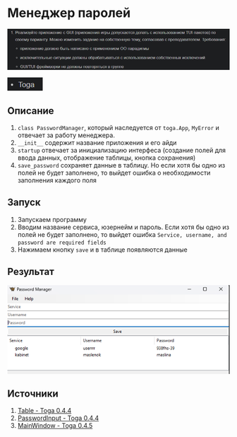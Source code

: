 # Менеджер паролей
![alt text](images/image.png)

![alt text](images/image-1.png)

## Описание

1. `class PasswordManager`, который наследуется от `toga.App`, `MyError` и отвечает за работу менеджера. 
2. `__init__` содержит название приложения и его айди
3. `startup` отвечает за инициализацию интерфеса (создание полей для ввода данных, отображение таблицы, кнопка сохранения)
4. `save_password` сохраняет данные в таблицу. Но если хотя бы одно из полей не будет заполнено, то выйдет ошибка о необходимости заполнения каждого поля
   

## Запуск
1. Запускаем программу
2. Вводим название сервиса, юзернейм и пароль. Если хотя бы одно из полей не будет заполнено, то выйдет ошибка `Service, username, and password are required fields`
3. Нажимаем кнопку `save` и в таблице появляются данные

## Результат
![alt text](images/image-2.png)

## Источники
1. [Table - Toga 0.4.4](https://toga.readthedocs.io/en/stable/reference/api/widgets/table.html)
2. [PasswordInput - Toga 0.4.4](https://toga.readthedocs.io/en/stable/reference/api/widgets/passwordinput.html)
3. [MainWindow - Toga 0.4.5](https://toga.readthedocs.io/en/latest/reference/api/mainwindow.html)
